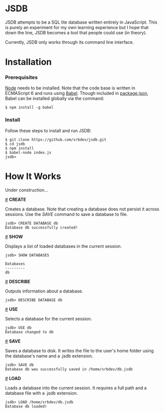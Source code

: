 
# JSDB
JSDB attempts to be a SQL lite database written entirely in JavaScript. This is purely an experiment for my own learning experience but I hope that down the line, JSDB becomes a tool that people could use (in theory).

Currently, JSDB only works through its command line interface.

# Installation

### Prerequisites
[Node](https://nodejs.org/en/) needs to be installed. Note that the code base is written in ECMAScript 6 and runs using [Babel](http://babeljs.io/). Though included in [package.json](https://github.com/srbdev/jsdb/blob/master/package.json), Babel can be installed globally via the command:

    $ npm install -g babel

### Install
Follow these steps to install and run JSDB:

    $ git clone https://github.com/srbdev/jsdb.git
    $ cd jsdb
    $ npm install
    $ babel-node index.js
    jsdb> 

# How It Works

Under construction...

<a href="#">#</a> <b>CREATE</b>

Creates a database. Note that creating a database does not persist it across sessions. Use the *SAVE* command to save a database to file.

    jsdb> CREATE DATABASE db
    Database db successfully created!

<a href="#">#</a> <b>SHOW</b>

Displays a list of loaded databases in the current session.

    jsdb> SHOW DATABASES

    Databases
    ---------
    db

<a href="#">#</a> <b>DESCRIBE</b>

Outputs information about a database.

    jsdb> DESCRIBE DATABASE db

<a href="#">#</a> <b>USE</b>

Selects a database for the current session.

    jsdb> USE db
    Database changed to db

<a href="#">#</a> <b>SAVE</b>

Saves a database to disk. It writes the file to the user's home folder using the database's name and a .jsdb extension.

    jsdb> SAVE db
    Database db was successfully saved in /home/srbdev/db.jsdb

<a href="#">#</a> <b>LOAD</b>

Loads a database into the current session. It requires a full path and a database file with a .jsdb extension.

    jsdb> LOAD /home/srbdev/db.jsdb
    Database db loaded!

